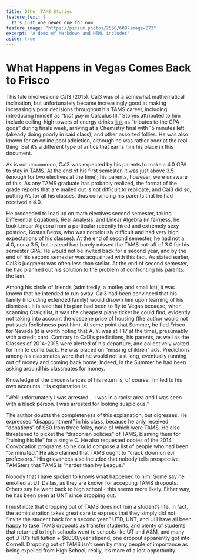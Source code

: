 ```yaml
---
title: Other TAMS Stories
feature_text: |
  It's just one newer one for now
feature_image: "https://picsum.photos/2560/600?image=873"
excerpt: "A demo of Markdown and HTML includes"
aside: true
---
```


# What Happens in Vegas Comes Back to Frisco

This tale involves one Cal3 (2015). Cal3 was of a somewhat mathematical inclination, but unfortunately became increasingly good at making increasingly poor decisions throughout his TAMS career, including introducing himself as “_that guy_ in Calculus III.” Stories attributed to him include ceiling-high towers of energy drinks [link](https://imgur.com/I8DvroE) as “tributes to the GPA gods” during finals week, arriving at a Chemistry final with 15 minutes left (already doing poorly in said class), and other assorted follies. He was also known for an online pool addiction, although he was rather poor at the real thing. But it’s a different type of antics that earns him his place in this document.

As is not uncommon, Cal3 was expected by his parents to make a 4.0 GPA to stay in TAMS. At the end of his first semester, it was just above 3.5 (enough for two electives at the time); his parents, however, were unaware of this. As any TAMS graduate has probably realized, the format of the grade reports that are mailed out is not difficult to replicate, and Cal3 did so, putting A’s for all his classes, thus convincing his parents that he had received a 4.0.

He proceeded to load up on math electives second semester, taking Differential Equations, Real Analysis, and Linear Algebra (in fairness, he took Linear Algebra from a particular recently hired and extremely sexy postdoc, Kostas Beros, who was notoriously difficult and had very high expectations of his classes). At the end of second semester, he had not a 4.0, nor a 3.5, but instead had barely missed the TAMS cut-off of 3.0 for his semester GPA. He would not be invited back for a second year, and by the end of his second semester was acquainted with this fact. As stated earlier, Cal3’s judgment was often less than stellar. At the end of second semester, he had planned out his solution to the problem of confronting his parents: the lam.

Among his circle of friends (admittedly, a motley and small lot), it was known that he intended to run away. Cal3 had been convinced that his family (including extended family) would disown him upon learning of his dismissal. It is said that his plan had been to fly to Vegas because, when scanning Craigslist, it was the cheapest plane ticket he could find, evidently not taking into account the obscene price of housing (the author would not put such foolishness past him). At some point that Summer, he fled Frisco for Nevada (it is worth noting that A. Y. was still 17 at the time), presumably with a credit card. Contrary to Cal3’s predictions, his parents, as well as the Classes of 2014-2015 were alerted of his departure, and collectively waited for him to come back. He was placed on “missing children” ads. Predictions among his classmates were that he would not last long, eventually running out of money and coming back home. Indeed, in the Summer he had been asking around his classmates for money.

Knowledge of the circumstances of his return is, of course, limited to his own accounts. His explanation is:

“Well unfortunately I was arrested... I was in a racist area and I was seen with a black person. I was arrested for looking suspicious.”

The author doubts the completeness of this explanation, but digresses. He expressed “disappointment” in his class, because he only received “donations” of $80 from three folks, none of which were TAMS. He also threatened to picket the “draconian policies” of TAMS, blaming them for “ruining his life” for a single C. He also requested copies of the 2014 Convocation programs so he could compose a list of people who had been “terminated.” He also claimed that TAMS ought to “crack down on evil professors.” His grievances also included that nobody tells prospective TAMSters that TAMS is “harder than Ivy League.”

Nobody that I have spoken to knows what happened to him. Some say he enrolled at UT Dallas, as they are known for accepting TAMS dropouts. Others say he went back to high school - this seems more likely. Either way, he has been seen at UNT since dropping out.

I must note that dropping out of TAMS does not ruin a student’s life, in fact, the administration takes great care to express that they simply did not “invite the student back for a second year.” UTD, UNT, and UH have all been happy to take TAMS dropouts as transfer students, and plenty of students that returned to high schools went to schools like UT and A&M, and many got UTD’s full tuition + $6000/year stipend; one dropout apparently got into Cornell. Dropping out of TAMS isn’t seen by many people of importance as being expelled from High School; really, it’s more of a lost opportunity.
